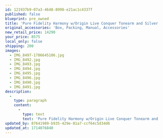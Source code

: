 ```yaml
---
id: 121937b9-07a3-4648-8998-e21ac1c4337f
published: false
blueprint: pre_owned
title: 'Pure Fidelity Harmony w/Origin Live Conquer Tonearm and Silver internal and External Wiring'
original_accessories: 'Box, Packing, Manual, Accessories'
new_retail_price: 14290
your_price: 8575
local_only: false
shipping: 200
images:
  - IMG_8497-1706645106.jpg
  - IMG_8492.jpg
  - IMG_8493.jpg
  - IMG_8494.jpg
  - IMG_8495.jpg
  - IMG_8496.jpg
  - IMG_8490.jpg
  - IMG_8491.jpg
description:
  -
    type: paragraph
    content:
      -
        type: text
        text: 'Pure Fidelity Harmony w/Origin Live Conquer Tonearm and Silver internal and External Wiring. Table is walnut finish and tonearm includes DIN connection on arm-base as well as optional silver hybrid 2 internal wiring and silver hybrid 2 external cables. Package sold as new for $14,290.00 and everything is in like-new condition. '
updated_by: 87641989-b935-429e-81a7-ccf64c5d34d6
updated_at: 1714076840
---
```

